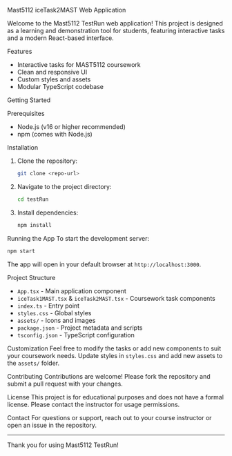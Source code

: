  Mast5112 iceTask2MAST Web Application

Welcome to the Mast5112 TestRun web application! This project is designed as a learning and demonstration tool for students, featuring interactive tasks and a modern React-based interface.

 Features
- Interactive tasks for MAST5112 coursework
- Clean and responsive UI
- Custom styles and assets
- Modular TypeScript codebase

 Getting Started

 Prerequisites
- Node.js (v16 or higher recommended)
- npm (comes with Node.js)

 Installation
1. Clone the repository:
   ```sh
   git clone <repo-url>
   ```
2. Navigate to the project directory:
   ```sh
   cd testRun
   ```
3. Install dependencies:
   ```sh
   npm install
   ```

 Running the App
To start the development server:
```sh
npm start
```
The app will open in your default browser at `http://localhost:3000`.

 Project Structure
- `App.tsx` - Main application component
- `iceTask1MAST.tsx` & `iceTask2MAST.tsx` - Coursework task components
- `index.ts` - Entry point
- `styles.css` - Global styles
- `assets/` - Icons and images
- `package.json` - Project metadata and scripts
- `tsconfig.json` - TypeScript configuration

Customization
Feel free to modify the tasks or add new components to suit your coursework needs. Update styles in `styles.css` and add new assets to the `assets/` folder.

 Contributing
Contributions are welcome! Please fork the repository and submit a pull request with your changes.

 License
This project is for educational purposes and does not have a formal license. Please contact the instructor for usage permissions.

 Contact
For questions or support, reach out to your course instructor or open an issue in the repository.

---
Thank you for using Mast5112 TestRun!
